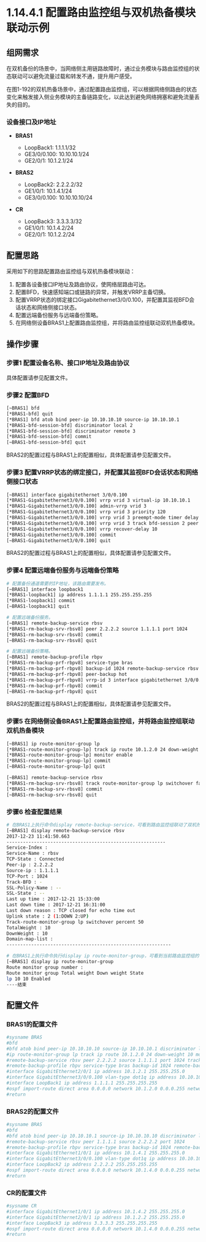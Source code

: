 # 1.14.4.1 配置路由监控组与双机热备模块联动示例

## 组网需求

在双机备份的场景中，当网络侧主用链路故障时，通过业务模块与路由监控组的状态联动可以避免流量过载和转发不通，提升用户感受。

在图1-192的双机热备场景中，通过配置路由监控组，可以根据网络侧路由的状态变化来触发接入侧业务模块的主备链路变化，以此达到避免网络拥塞和避免流量丢失的目的。

### 设备接口及IP地址

- **BRAS1**
  - LoopBack1: 1.1.1.1/32
  - GE3/0/0.100: 10.10.10.1/24
  - GE2/0/1: 10.1.2.1/24

- **BRAS2**
  - LoopBack2: 2.2.2.2/32
  - GE1/0/1: 10.1.4.1/24
  - GE3/0/0.100: 10.10.10.10/24

- **CR**
  - LoopBack3: 3.3.3.3/32
  - GE1/0/1: 10.1.4.2/24
  - GE2/0/1: 10.1.2.2/24

## 配置思路

采用如下的思路配置路由监控组与双机热备模块联动：

1. 配置各设备接口IP地址及路由协议，使网络层路由可达。
2. 配置BFD，快速感知端口或链路的异常，并触发VRRP主备切换。
3. 配置VRRP状态的绑定接口Gigabitethernet3/0/0.100，并配置其监视BFD会话状态和网络侧接口状态。
4. 配置远端备份服务与远端备份策略。
5. 在网络侧设备BRAS1上配置路由监控组，并将路由监控组联动双机热备模块。

## 操作步骤

### 步骤1 配置设备名称、接口IP地址及路由协议

具体配置请参见配置文件。

### 步骤2 配置BFD

```bash
[~BRAS1] bfd
[*BRAS1-bfd] quit
[*BRAS1] bfd atob bind peer-ip 10.10.10.10 source-ip 10.10.10.1
[*BRAS1-bfd-session-bfd] discriminator local 2
[*BRAS1-bfd-session-bfd] discriminator remote 3
[*BRAS1-bfd-session-bfd] commit
[~BRAS1-bfd-session-bfd] quit
```

BRAS2的配置过程与BRAS1上的配置相似，具体配置请参见配置文件。

### 步骤3 配置VRRP状态的绑定接口，并配置其监视BFD会话状态和网络侧接口状态

```bash
[~BRAS1] interface gigabitethernet 3/0/0.100
[*BRAS1-Gigabitethernet3/0/0.100] vrrp vrid 3 virtual-ip 10.10.10.1
[*BRAS1-Gigabitethernet3/0/0.100] admin-vrrp vrid 3
[*BRAS1-Gigabitethernet3/0/0.100] vrrp vrid 3 priority 120
[*BRAS1-Gigabitethernet3/0/0.100] vrrp vrid 3 preempt-mode timer delay 10
[*BRAS1-Gigabitethernet3/0/0.100] vrrp vrid 3 track bfd-session 2 peer
[*BRAS1-Gigabitethernet3/0/0.100] vrrp recover-delay 10
[*BRAS1-Gigabitethernet3/0/0.100] commit
[~BRAS1-Gigabitethernet3/0/0.100] quit
```

BRAS2的配置过程与BRAS1上的配置相似，具体配置请参见配置文件。

### 步骤4 配置远端备份服务与远端备份策略

```bash
# 配置备份通道需要的IP地址，该路由需要发布。
[~BRAS1] interface loopback1
[*BRAS1-loopback1] ip address 1.1.1.1 255.255.255.255
[*BRAS1-loopback1] commit
[~BRAS1-loopback1] quit

# 配置远端备份服务。
[~BRAS1] remote-backup-service rbsv
[*BRAS1-rm-backup-srv-rbsv8] peer 2.2.2.2 source 1.1.1.1 port 1024
[*BRAS1-rm-backup-srv-rbsv8] commit
[~BRAS1-rm-backup-srv-rbsv8] quit

# 配置远端备份策略。
[~BRAS1] remote-backup-profile rbpv
[*BRAS1-rm-backup-prf-rbpv8] service-type bras
[*BRAS1-rm-backup-prf-rbpv8] backup-id 1024 remote-backup-service rbsv
[*BRAS1-rm-backup-prf-rbpv8] peer-backup hot
[*BRAS1-rm-backup-prf-rbpv8] vrrp-id 3 interface gigabitethernet 3/0/0.100
[*BRAS1-rm-backup-prf-rbpv8] commit
[~BRAS1-rm-backup-prf-rbpv8] quit
```

BRAS2的配置过程与BRAS1上的配置相似，具体配置请参见配置文件。

### 步骤5 在网络侧设备BRAS1上配置路由监控组，并将路由监控组联动双机热备模块

```bash
[~BRAS1] ip route-monitor-group lp
[*BRAS1-route-monitor-group-lp] track ip route 10.1.2.0 24 down-weight 10
[*BRAS1-route-monitor-group-lp] monitor enable
[*BRAS1-route-monitor-group-lp] commit
[~BRAS1-route-monitor-group-lp] quit

[~BRAS1] remote-backup-service rbsv
[*BRAS1-rm-backup-srv-rbsv8] track route-monitor-group lp switchover failure-ratio 50
[*BRAS1-rm-backup-srv-rbsv8] commit
[~BRAS1-rm-backup-srv-rbsv8] quit
```

### 步骤6 检查配置结果

```bash
# 在BRAS1上执行命令display remote-backup-service，可看到路由监控组联动了双机热备模块。
[~BRAS1] display remote-backup-service rbsv
2017-12-23 11:41:50.663
----------------------------------------------------------
Service-Index : 
Service-Name : rbsv
TCP-State : Connected
Peer-ip : 2.2.2.2
Source-ip : 1.1.1.1
TCP-Port : 1024
Track-BFD : -
SSL-Policy-Name : --
SSL-State : --
Last up time : 2017-12-21 15:33:00
Last down time : 2017-12-21 16:31:00
Last down reason : TCP closed for echo time out
Uplink state : 2 (1:DOWN 2:UP)
Track-route-monitor-group lp switchover percent 50
TotalWeight : 10
DownWeight : 10
Domain-map-list : 
------------------------------------------------------------

# 在BRAS1上执行命令执行display ip route-monitor-group，可看到当前路由监控组的信息。
[~BRAS1] display ip route-monitor-group
Route monitor group number : 
Route monitor group Total weight Down weight State
lp 10 10 Enabled
----结束
```

## 配置文件

### BRAS1的配置文件

```bash
#sysname BRAS
#bfd
#bfd atob bind peer-ip 10.10.10.10 source-ip 10.10.10.1 discriminator local 2 discriminator remote 3
#ip route-monitor-group lp track ip route 10.1.2.0 24 down-weight 10 monitor enable
#remote-backup-service rbsv peer 2.2.2.2 source 1.1.1.1 port 1024 track route-monitor-group lp switchover failure-ratio 50
#remote-backup-profile rbpv service-type bras backup-id 1024 remote-backup-service rbsv peer-backup hot vrrp-id 3 interface GigabitEthernet3/0/0.100
#interface GigabitEthernet2/0/1 ip address 10.1.2.1 255.255.255.0
#interface GigabitEthernet3/0/0.100 vlan-type dot1q ip address 10.10.10.1 255.255.255.0 vrrp vrid 3 virtual-ip 10.10.10.1 admin-vrrp vrid 3 vrrp vrid 3 priority 120 vrrp vrid 3 preempt-mode timer delay 10 vrrp vrid 3 track bfd-session 2 peer vrrp recover-delay 10
#interface LoopBack1 ip address 1.1.1.1 255.255.255.255
#ospf import-route direct area 0.0.0.0 network 10.1.2.0 0.0.0.255 network 1.1.1.0 0.0.0.255
#return
```

### BRAS2的配置文件

```bash
#sysname BRAS
#bfd
#bfd atob bind peer-ip 10.10.10.1 source-ip 10.10.10.10 discriminator local 3 discriminator remote 2
#remote-backup-service rbsv peer 1.1.1.1 source 2.2.2.2 port 1024
#remote-backup-profile rbpv service-type bras backup-id 1024 remote-backup-service rbsv peer-backup hot vrrp-id 3 interface GigabitEthernet3/0/0.100
#interface GigabitEthernet1/0/1 ip address 10.1.4.1 255.255.255.0
#interface GigabitEthernet3/0/0.100 vlan-type dot1q ip address 10.10.10.10 255.255.255.0 vrrp vrid 3 virtual-ip 10.10.10.1 admin-vrrp vrid 3 vrrp vrid 3 track bfd-session 3 peer vrrp recover-delay 10
#interface LoopBack2 ip address 2.2.2.2 255.255.255.255
#ospf import-route direct area 0.0.0.0 network 10.1.4.0 0.0.0.255 network 2.2.2.0 0.0.0.255
#return
```

### CR的配置文件

```bash
#sysname CR
#interface GigabitEthernet1/0/1 ip address 10.1.4.2 255.255.255.0
#interface GigabitEthernet2/0/1 ip address 10.1.2.2 255.255.255.0
#interface LoopBack3 ip address 3.3.3.3 255.255.255.255
#ospf import-route direct area 0.0.0.0 network 10.1.4.0 0.0.0.255 network 10.1.2.0 0.0.0.255 network 3.3.3.0 0.0.0.255
#return
```